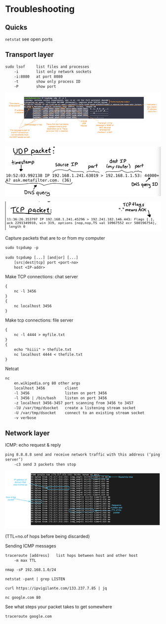 # Troubleshooting

## Quicks

`netstat` see open ports

## Transport layer

```
sudo lsof     list files and processes
    -i        list only network sockets
    -i:8080   at port 8080
    -t        show only process ID
    -P        show port
```

![](./troubleshooting1.png)

![](./troubleshooting2.png)

![](./troubleshooting3.png)

Capture packets that are to or from my computer

```
sudo tcpdump -p

sudo tcpdump [...] [and|or] [...]
    [src|dest|tcp] port <port-no>
    host <IP-addr>
```

Make TCP connections: chat server

```
{
    nc -l 3456
}
{
    nc localhost 3456
}
```

Make tcp connections: file server

```
{
    nc -l 4444 > myfile.txt
}
{
    echo "hiiii" > thefile.txt
    nc localhost 4444 < thefile.txt
}
```

Netcat

```
nc 
    en.wikipedia.org 80 other args 
    localhost 3456         client
    -l 3456                listen on port 3456
    -l 3456 | /bin/bash    listen on port 3456
    -z localhost 3456-3457 port scanning from 3456 to 3457
    -lU /var/tmp/dsocket   create a listening stream socket
    -U /var/tmp/dsocket    connect to an existing stream socket
    -v verbose
```

## Network layer

ICMP: echo request & reply

```
ping 8.8.8.8 send and receive network traffic with this address (‘ping server’)
    -c3 send 3 packets then stop
```

![](./troubleshooting4.png)

(TTL=no.of hops before being discarded)

Sending ICMP messages

```
traceroute [address]   list hops between host and other host
	-m max TTL
```

```
nmap -sP 192.168.1.0/24
```

```
netstat -pant | grep LISTEN
```

```
curl https://ipvigilante.com/133.237.7.85 | jq
```

```
nc google.com 80
```

See what steps your packet takes to get somewhere

```
traceroute google.com
```
